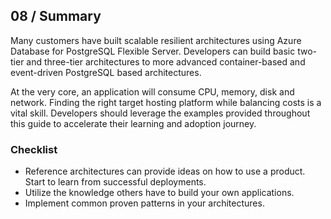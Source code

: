 ## 08 / Summary

Many customers have built scalable resilient architectures using Azure Database for PostgreSQL Flexible Server. Developers can build basic two-tier and three-tier architectures to more advanced container-based and event-driven PostgreSQL based architectures.  

At the very core, an application will consume CPU, memory, disk and network.  Finding the right target hosting platform while balancing costs is a vital skill. Developers should leverage the examples provided throughout this guide to accelerate their learning and adoption journey.

### Checklist

- Reference architectures can provide ideas on how to use a product. Start to learn from successful deployments.
- Utilize the knowledge others have to build your own applications.
- Implement common proven patterns in your architectures.
